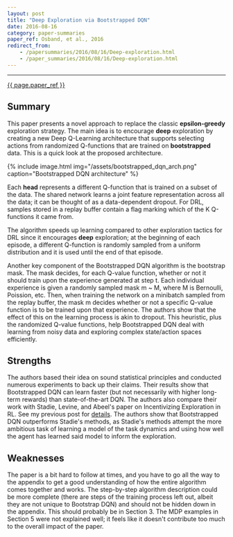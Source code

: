 ```yaml
---
layout: post
title: "Deep Exploration via Bootstrapped DQN"
date: 2016-08-16
category: paper-summaries
paper_ref: Osband, et al., 2016
redirect_from: 
    - /papersummaries/2016/08/16/Deep-exploration.html
    - /paper_summaries/2016/08/16/Deep-exploration.html    
---
```

---
[{{ page.paper_ref }}](http://arxiv.org/pdf/1602.04621v3.pdf)

## Summary 

This paper presents a novel approach to replace the classic **epsilon-greedy** exploration strategy. The main idea is to encourage **deep** exploration by creating a new Deep Q-Learning architecture that supports selecting actions from randomized Q-functions that are trained on **bootstrapped** data. This is a quick look at the proposed architecture.

{% include image.html
   img="/assets/bootstrapped_dqn_arch.png"
   caption="Bootstrapped DQN architecture"
%}

Each __head__ represents a different Q-function that is trained on a subset of the data. The shared network learns a joint feature representation across all the data; it can be thought of as a data-dependent dropout. For DRL, samples stored in a replay buffer contain a flag marking which of the K Q-functions it came from. 

The algorithm speeds up learning compared to other exploration tactics for DRL since it encourages **deep** exploration; at the beginning of each episode, a different Q-function is randomly sampled from a uniform distribution and it is used until the end of that episode. 

Another key component of the Bootstrapped DQN algorithm is the bootstrap mask. The mask decides, for each Q-value function, whether or not it should train upon the experience generated at step t. Each individual experience is given a randomly sampled mask m ~ M, where M is Bernoulli, Poission, etc. Then, when training the network on a minibatch sampled from the replay buffer, the mask m decides whether or not a specific Q-value function is to be trained upon that experience. The authors show that the effect of this on the learning process is akin to dropout. This heuristic, plus the randomized Q-value functions, help Bootstrapped DQN deal with learning from noisy data and exploring complex state/action spaces efficiently. 

## Strengths

The authors based their idea on sound statistical principles and conducted numerous experiments to back up their claims. Their results show that Bootstrapped DQN can learn faster (but not necessarily with higher long-term rewards) than state-of-the-art DQN. The authors also compare their work with Stadie, Levine, and Abeel's paper on Incentivizing Exploration in RL. See my previous post for [details](http://pemami4911.github.io/paper-summaries/2016/01/22/incentivizing-exploraton-in-rl.html). The authors show that Bootstrapped DQN outperforms Stadie's methods, as Stadie's methods attempt the more ambitious task of learning a model of the task dynamics and using how well the agent has learned said model to inform the exploration. 

## Weaknesses

The paper is a bit hard to follow at times, and you have to go all the way to the appendix to get a good understanding of how the entire algorithm comes together and works. The step-by-step algorithm description could be more complete (there are steps of the training process left out, albeit they are not unique to Bootstrap DQN) and should not be hidden down in the appendix. This should probably be in Section 3. The MDP examples in Section 5 were not explained well; it feels like it doesn't contribute too much to the overall impact of the paper.   
